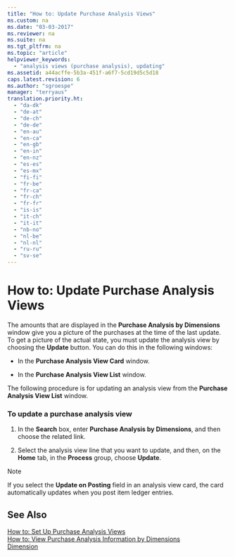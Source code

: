 ```yaml
---
title: "How to: Update Purchase Analysis Views"
ms.custom: na
ms.date: "03-03-2017"
ms.reviewer: na
ms.suite: na
ms.tgt_pltfrm: na
ms.topic: "article"
helpviewer_keywords: 
  - "analysis views (purchase analysis), updating"
ms.assetid: a44acffe-5b3a-451f-a6f7-5cd19d5c5d18
caps.latest.revision: 6
ms.author: "sgroespe"
manager: "terryaus"
translation.priority.ht: 
  - "da-dk"
  - "de-at"
  - "de-ch"
  - "de-de"
  - "en-au"
  - "en-ca"
  - "en-gb"
  - "en-in"
  - "en-nz"
  - "es-es"
  - "es-mx"
  - "fi-fi"
  - "fr-be"
  - "fr-ca"
  - "fr-ch"
  - "fr-fr"
  - "is-is"
  - "it-ch"
  - "it-it"
  - "nb-no"
  - "nl-be"
  - "nl-nl"
  - "ru-ru"
  - "sv-se"
---
```

# How to: Update Purchase Analysis Views
The amounts that are displayed in the **Purchase Analysis by Dimensions** window give you a picture of the purchases at the time of the last update. To get a picture of the actual state, you must update the analysis view by choosing the **Update** button. You can do this in the following windows:  
  
-   In the **Purchase Analysis View Card** window.  
  
-   In the **Purchase Analysis View List** window.  
  
 The following procedure is for updating an analysis view from the **Purchase Analysis View List** window.  
  
### To update a purchase analysis view  
  
1.  In the **Search** box, enter  **Purchase Analysis by Dimensions**, and then choose the related link.  
  
2.  Select the analysis view line that you want to update, and then, on the **Home** tab, in the **Process** group, choose **Update**.  
  
> [!NOTE]  
>  If you select the **Update on Posting** field in an analysis view card, the card automatically updates when you post item ledger entries.  
  
## See Also  
 [How to: Set Up Purchase Analysis Views](../BusinessIntelligence/how-to-set-up-purchase-analysis-views.md)   
 [How to: View Purchase Analysis Information by Dimensions](../BusinessIntelligence/how-to-view-purchase-analysis-information-by-dimensions.md)   
 [Dimension](assetId:///09a43eac-15fc-4036-9913-fe2b74a18bf3)